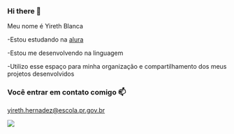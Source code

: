 ### Hi there 💖

Meu nome é Yireth Blanca

-Estou estudando na  [alura](https://www.alura.com.br)

-Estou me desenvolvendo na linguagem 

-Utilizo esse espaço para minha organização e compartilhamento dos meus projetos desenvolvidos

### Você entrar em contato comigo 📫

yireth.hernadez@escola.pr.gov.br

![](https://media.tenor.com/9XGuoKOSqrcAAAAi/kaguya-sama-kaguya.gif)
